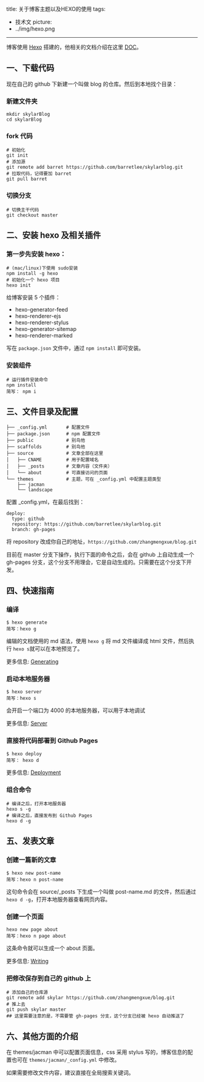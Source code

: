 title: 关于博客主题以及HEXO的使用
tags:
- 技术文
picture:
- ../img/hexo.png
---

博客使用 [Hexo](http://hexo.io/) 搭建的，他相关的文档介绍在这里 [DOC](http://hexo.io/docs/)。

## 一、下载代码

现在自己的 github 下新建一个叫做 blog 的仓库。然后到本地找个目录：

### 新建文件夹

    mkdir skylarBlog
    cd skylarBlog

### fork 代码

    # 初始化
    git init
    # 添加源
    git remote add barret https://github.com/barretlee/skylarblog.git
    # 拉取代码，记得要加 barret
    git pull barret

### 切换分支

    # 切换主干代码
    git checkout master

## 二、安装 hexo 及相关插件

### 第一步先安装 hexo：

    # (mac/linux)下使用 sudo安装
    npm install -g hexo
    # 初始化一个 hexo 项目
    hexo init

给博客安装 5 个插件：

- hexo-generator-feed
- hexo-renderer-ejs
- hexo-renderer-stylus
- hexo-generator-sitemap
- hexo-renderer-marked

写在 `package.json` 文件中，通过 `npm install` 即可安装。

### 安装组件

    # 运行插件安装命令
    npm install
    简写： npm i


## 三、文件目录及配置

    ├── _config.yml       # 配置文件
    ├── package.json      # npm 配置文件
    ├── public            # 别鸟他
    ├── scaffolds         # 别鸟他
    ├── source            # 文章全部在这里
    │   ├── CNAME         # 用于配置域名
    │   ├── _posts        # 文章内容（文件夹）
    │   └── about         # 可直接访问的页面
    └── themes            # 主题，可在 _config.yml 中配置主题类型
        ├── jacman
        └── landscape

配置 _config.yml，在最后找到：

    deploy:
      type: github
      repository: https://github.com/barretlee/skylarblog.git
      branch: gh-pages

将 repository 改成你自己的地址，`https://github.com/zhangmengxue/blog.git`

目前在 master 分支下操作，执行下面的命令之后，会在 github 上自动生成一个 gh-pages 分支，这个分支不用理会，它是自动生成的。只需要在这个分支下开发。

## 四、快速指南

### 编译

    $ hexo generate
    简写：hexo g

编辑的文档使用的 md 语法，使用 `hexo g` 将 md 文件编译成 html 文件，然后执行 `hexo s`就可以在本地预览了。

更多信息: [Generating](http://hexo.io/docs/generating.html)

### 启动本地服务器

    $ hexo server
    简写：hexo s

会开启一个端口为 4000 的本地服务器，可以用于本地调试

更多信息: [Server](http://hexo.io/docs/server.html)

### 直接将代码部署到 Github Pages

    $ hexo deploy
    简写： hexo d

更多信息: [Deployment](http://hexo.io/docs/deployment.html)

### 组合命令

    # 编译之后，打开本地服务器
    hexo s -g
    # 编译之后，直接发布到 Github Pages
    hexo d -g


## 五、发表文章

### 创建一篇新的文章

    $ hexo new post-name
    简写：hexo n post-name

这句命令会在 source/_posts 下生成一个叫做 post-name.md 的文件，然后通过 `hexo d -g`，打开本地服务器查看网页内容。

### 创建一个页面

    hexo new page about
    简写：hexo n page about

这条命令就可以生成一个 about 页面。

更多信息: [Writing](http://hexo.io/docs/writing.html)

### 把修改保存到自己的 github 上

    # 添加自己的仓库源
    git remote add skylar https://github.com/zhangmengxue/blog.git
    # 推上去
    git push skylar master
    ## 这里需要注意的是，不需要管 gh-pages 分支，这个分支已经被 hexo 自动推送了


## 六、其他方面的介绍

在 themes/jacman 中可以配置页面信息，css 采用 stylus 写的，博客信息的配置也可在 `themes/jacman/_config.yml` 中修改。

如果需要修改文件内容，建议直接在全局搜索关键词。

